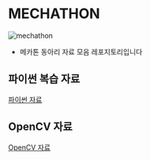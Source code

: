 # MECHATHON
![mechathon](https://img.shields.io/badge/mechathon-mechathon-pink)

- 메카톤 동아리 자료 모음 레포지토리입니다

## 파이썬 복습 자료
[파이썬 자료](https://github.com/CitrusSoda/mechathon/tree/main/python)

## OpenCV 자료
[OpenCV 자료](https://github.com/CitrusSoda/mechathon/tree/main/opencv)